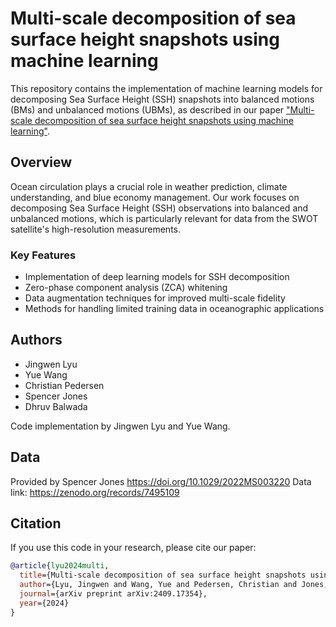 # Multi-scale decomposition of sea surface height snapshots using machine learning

This repository contains the implementation of machine learning models for decomposing Sea Surface Height (SSH) snapshots into balanced motions (BMs) and unbalanced motions (UBMs), as described in our paper ["Multi-scale decomposition of sea surface height snapshots using machine learning"]([https://arxiv.org/abs/2409.17354](https://www.climatechange.ai/papers/neurips2024/57)).

## Overview

Ocean circulation plays a crucial role in weather prediction, climate understanding, and blue economy management. Our work focuses on decomposing Sea Surface Height (SSH) observations into balanced and unbalanced motions, which is particularly relevant for data from the SWOT satellite's high-resolution measurements.

### Key Features
- Implementation of deep learning models for SSH decomposition
- Zero-phase component analysis (ZCA) whitening
- Data augmentation techniques for improved multi-scale fidelity
- Methods for handling limited training data in oceanographic applications

## Authors
- Jingwen Lyu
- Yue Wang
- Christian Pedersen
- Spencer Jones
- Dhruv Balwada

Code implementation by Jingwen Lyu and Yue Wang.


## Data
Provided by Spencer Jones https://doi.org/10.1029/2022MS003220
Data link: https://zenodo.org/records/7495109

## Citation

If you use this code in your research, please cite our paper:

```bibtex
@article{lyu2024multi,
  title={Multi-scale decomposition of sea surface height snapshots using machine learning},
  author={Lyu, Jingwen and Wang, Yue and Pedersen, Christian and Jones, Spencer and Balwada, Dhruv},
  journal={arXiv preprint arXiv:2409.17354},
  year={2024}
}
```
